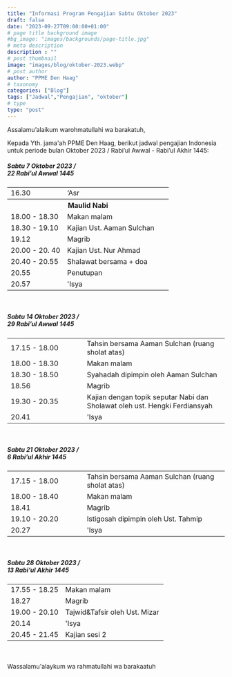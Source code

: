 ```yaml
---
title: "Informasi Program Pengajian Sabtu Oktober 2023"
draft: false
date: "2023-09-27T09:00:00+01:00"
# page title background image
#bg_image: "images/backgrounds/page-title.jpg"
# meta description
description : ""
# post thumbnail
image: "images/blog/oktober-2023.webp"
# post author
author: "PPME Den Haag"
# taxonomy
categories: ["Blog"]
tags: ["Jadwal","Pengajian", "oktober"]
# type
type: "post"
---
```


Assalamu’alaikum warohmatullahi wa barakatuh,

Kepada Yth. jama'ah PPME Den Haag, berikut jadwal pengajian Indonesia untuk periode bulan Oktober 2023 / Rabi’ul Awwal - Rabi’ul Akhir 1445:

##### Sabtu 7 Oktober 2023 /<br/> 22 Rabi’ul Awwal 1445

<table style="width:100%">
<tr><td style="width:35%;margin:0;">16.30</td><td style="width:65%;margin:0;">‘Asr</td></tr>
<tr><th style="width:35%;margin:0;text-align:center" colspan="2">Maulid Nabi</th></tr>
<tr><td style="width:35%;margin:0;">18.00 - 18.30</td><td style="width:65%;margin:0;">Makan malam</td></tr>
<tr><td style="width:35%;margin:0;">18.30 - 19.10</td><td style="width:65%;margin:0;">Kajian Ust. Aaman Sulchan</td></tr>
<tr><td style="width:35%;margin:0;">19.12</td><td style="width:65%;margin:0;">Magrib</td></tr>
<tr><td style="width:35%;margin:0;">20.00 - 20. 40</td><td style="width:65%;margin:0;">Kajian Ust. Nur Ahmad</td></tr>
<tr><td style="width:35%;margin:0;">20.40 - 20.55</td><td style="width:65%;margin:0;">Shalawat bersama + doa</td></tr>
<tr><td style="width:35%;margin:0;">20.55</td><td style="width:65%;margin:0;">Penutupan</td></tr>
<tr><td style="width:35%;margin:0;">20.57</td><td style="width:65%;margin:0;">'Isya</td></tr>
</table>
<br/>




##### Sabtu 14 Oktober 2023 /<br/> 29 Rabi’ul Awwal 1445 

<table style="width:100%">
<tr><td style="width:35%;margin:0;">17.15 - 18.00</td><td style="width:65%;margin:0;">Tahsin bersama Aaman Sulchan (ruang sholat atas)</td></tr>
<tr><td style="width:35%;margin:0;">18.00 - 18.30</td><td style="width:65%;margin:0;">Makan malam</td></tr>
<tr><td style="width:35%;margin:0;">18.30 - 18.50</td><td style="width:65%;margin:0;">Syahadah dipimpin oleh Aaman Sulchan</td></tr>
<tr><td style="width:35%;margin:0;">18.56</td><td style="width:65%;margin:0;">Magrib</td></tr>
<tr><td style="width:35%;margin:0;">19.30 - 20.35</td><td style="width:65%;margin:0;">Kajian dengan topik seputar Nabi dan Sholawat oleh ust. Hengki Ferdiansyah</td></tr>
<tr><td style="width:35%;margin:0;">20.41</td><td style="width:65%;margin:0;">'Isya</td></tr>
</table>
<br/>


##### Sabtu 21 Oktober 2023 /<br/> 6 Rabi’ul Akhir 1445 


<table style="width:100%">
<tr><td style="width:35%;margin:0;">17.15 - 18.00</td><td style="width:65%;margin:0;">Tahsin bersama Aaman Sulchan (ruang sholat atas)</td></tr>
<tr><td style="width:35%;margin:0;">18.00 - 18.40</td><td style="width:65%;margin:0;">Makan malam</td></tr>
<tr><td style="width:35%;margin:0;">18.41</td><td style="width:65%;margin:0;">Magrib</td></tr>
<tr><td style="width:35%;margin:0;">19.10 - 20.20</td><td style="width:65%;margin:0;">Istigosah dipimpin oleh Ust. Tahmip</td></tr>
<tr><td style="width:35%;margin:0;">20.27</td><td style="width:65%;margin:0;">'Isya</td></tr>
</table>
<br/>

##### Sabtu 28 Oktober 2023 /<br/> 13 Rabi’ul Akhir 1445 


<table style="width:100%">
<tr><td style="width:35%;margin:0;">17.55 - 18.25</td><td style="width:65%;margin:0;">Makan malam</td></tr>
<tr><td style="width:35%;margin:0;">18.27</td><td style="width:65%;margin:0;">Magrib</td></tr>
<tr><td style="width:35%;margin:0;">19.00 - 20.10</td><td style="width:65%;margin:0;">Tajwid&Tafsir oleh Ust. Mizar</td></tr>
<tr><td style="width:35%;margin:0;">20.14</td><td style="width:65%;margin:0;">'Isya</td></tr>
<tr><td style="width:35%;margin:0;">20.45 - 21.45</td><td style="width:65%;margin:0;">Kajian sesi 2</td></tr>
</table>
<br/>



<br/>
Wassalamu'alaykum wa rahmatullahi wa barakaatuh
